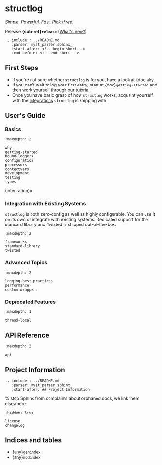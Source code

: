 # structlog

*Simple. Powerful. Fast. Pick three.*

Release **{sub-ref}`release`**  ([What's new?](changelog))

```{eval-rst}
.. include:: ../README.md
   :parser: myst_parser.sphinx_
   :start-after: <!-- begin-short -->
   :end-before: <!-- end-short -->

```


## First Steps

- If you're not sure whether `structlog` is for you, have a look at {doc}`why`.
- If you can't wait to log your first entry, start at {doc}`getting-started` and then work yourself through our tutorial.
- Once you have basic grasp of how `structlog` works, acquaint yourself with the [integrations](integration) `structlog` is shipping with.


## User's Guide

### Basics

```{toctree}
:maxdepth: 2

why
getting-started
bound-loggers
configuration
processors
contextvars
development
testing
types
```

(integration)=

### Integration with Existing Systems

`structlog` is both zero-config as well as highly configurable.
You can use it on its own or integrate with existing systems.
Dedicated support for the standard library and Twisted is shipped out-of-the-box.

```{toctree}
:maxdepth: 2

frameworks
standard-library
twisted
```


### Advanced Topics

```{toctree}
:maxdepth: 2

logging-best-practices
performance
custom-wrappers
```


### Deprecated Features

```{toctree}
:maxdepth: 1

thread-local
```


## API Reference

```{toctree}
:maxdepth: 2

api
```


## Project Information

```{eval-rst}
.. include:: ../README.md
   :parser: myst_parser.sphinx_
   :start-after: ## Project Information

```

% stop Sphinx from complaints about orphaned docs, we link them elsewhere

```{toctree}
:hidden: true

license
changelog
```


## Indices and tables

- {any}`genindex`
- {any}`modindex`
